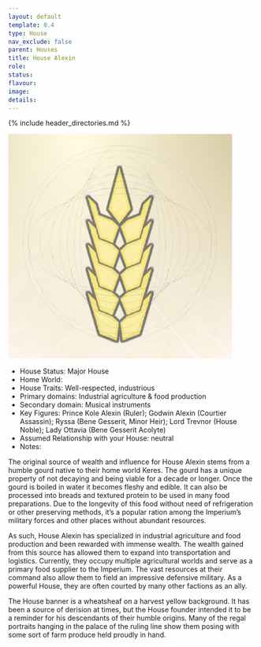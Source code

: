 ```yaml
---
layout: default
template: 0.4
type: House
nav_exclude: false
parent: Houses
title: House Alexin
role: 
status: 
flavour: 
image: 
details:
---
```


{% include header_directories.md %}

![](../../imgs/Pasted%20image%2020250607160258.png)

- House Status: Major House  
- Home World:  
- House Traits: Well-respected, industrious  
- Primary domains: Industrial agriculture & food production  
- Secondary domain: Musical instruments  
- Key Figures: Prince Kole Alexin (Ruler); Godwin Alexin (Courtier Assassin); Ryssa (Bene Gesserit, Minor Heir); Lord Trevnor (House Noble); Lady Ottavia (Bene Gesserit Acolyte)  
- Assumed Relationship with your House: neutral  
- Notes:  

The original source of wealth and influence for House Alexin stems from a humble gourd native to their home world Keres. The gourd has a unique property of not decaying and being viable for a decade or longer. Once the gourd is boiled in water it becomes fleshy and edible. It can also be processed into breads and textured protein to be used in many food preparations. Due to the longevity of this food without need of refrigeration or other preserving methods, it’s a popular ration among the Imperium’s military forces and other places without abundant resources.  

As such, House Alexin has specialized in industrial agriculture and food production and been rewarded with immense wealth. The wealth gained from this source has allowed them to expand into transportation and logistics. Currently, they occupy multiple agricultural worlds and serve as a primary food supplier to the Imperium. The vast resources at their command also allow them to field an impressive defensive military. As a powerful House, they are often courted by many other factions as an ally.

The House banner is a wheatsheaf on a harvest yellow background. It has been a source of derision at times, but the House founder intended it to be a reminder for his descendants of their humble origins. Many of the regal portraits hanging in the palace of the ruling line show them posing with some sort of farm produce held proudly in hand.